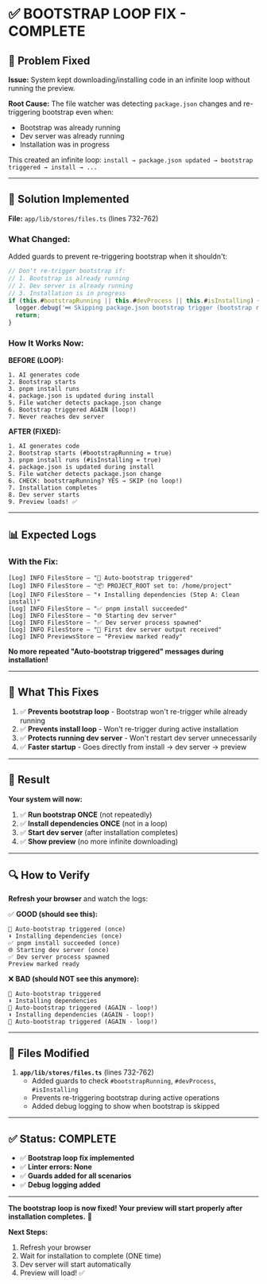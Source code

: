 # ✅ BOOTSTRAP LOOP FIX - COMPLETE

## 🎯 Problem Fixed

**Issue:** System kept downloading/installing code in an infinite loop without running the preview.

**Root Cause:** The file watcher was detecting `package.json` changes and re-triggering bootstrap even when:
- Bootstrap was already running
- Dev server was already running  
- Installation was in progress

This created an infinite loop: `install → package.json updated → bootstrap triggered → install → ...`

---

## 🔧 Solution Implemented

**File:** `app/lib/stores/files.ts` (lines 732-762)

### **What Changed:**

Added guards to prevent re-triggering bootstrap when it shouldn't:

```typescript
// Don't re-trigger bootstrap if:
// 1. Bootstrap is already running
// 2. Dev server is already running
// 3. Installation is in progress
if (this.#bootstrapRunning || this.#devProcess || this.#isInstalling) {
  logger.debug('⏭️ Skipping package.json bootstrap trigger (bootstrap running, dev server active, or installing)');
  return;
}
```

### **How It Works Now:**

**BEFORE (LOOP):**
```
1. AI generates code
2. Bootstrap starts
3. pnpm install runs
4. package.json is updated during install
5. File watcher detects package.json change
6. Bootstrap triggered AGAIN (loop!)
7. Never reaches dev server
```

**AFTER (FIXED):**
```
1. AI generates code
2. Bootstrap starts (#bootstrapRunning = true)
3. pnpm install runs (#isInstalling = true)
4. package.json is updated during install
5. File watcher detects package.json change
6. CHECK: bootstrapRunning? YES → SKIP (no loop!)
7. Installation completes
8. Dev server starts
9. Preview loads! ✅
```

---

## 📊 Expected Logs

### **With the Fix:**

```
[Log] INFO FilesStore – "🔄 Auto-bootstrap triggered"
[Log] INFO FilesStore – "📦 PROJECT_ROOT set to: /home/project"
[Log] INFO FilesStore – "⬇️ Installing dependencies (Step A: Clean install)"
[Log] INFO FilesStore – "✅ pnpm install succeeded"
[Log] INFO FilesStore – "🌐 Starting dev server"
[Log] INFO FilesStore – "✅ Dev server process spawned"
[Log] INFO FilesStore – "📡 First dev server output received"
[Log] INFO PreviewsStore – "Preview marked ready"
```

**No more repeated "Auto-bootstrap triggered" messages during installation!**

---

## 🎯 What This Fixes

1. ✅ **Prevents bootstrap loop** - Bootstrap won't re-trigger while already running
2. ✅ **Prevents install loop** - Won't re-trigger during active installation
3. ✅ **Protects running dev server** - Won't restart dev server unnecessarily
4. ✅ **Faster startup** - Goes directly from install → dev server → preview

---

## 🚀 Result

**Your system will now:**
1. ✅ **Run bootstrap ONCE** (not repeatedly)
2. ✅ **Install dependencies ONCE** (not in a loop)
3. ✅ **Start dev server** (after installation completes)
4. ✅ **Show preview** (no more infinite downloading)

---

## 🔍 How to Verify

**Refresh your browser** and watch the logs:

✅ **GOOD (should see this):**
```
🔄 Auto-bootstrap triggered (once)
⬇️ Installing dependencies (once)
✅ pnpm install succeeded (once)
🌐 Starting dev server (once)
✅ Dev server process spawned
Preview marked ready
```

❌ **BAD (should NOT see this anymore):**
```
🔄 Auto-bootstrap triggered
⬇️ Installing dependencies
🔄 Auto-bootstrap triggered (AGAIN - loop!)
⬇️ Installing dependencies (AGAIN - loop!)
🔄 Auto-bootstrap triggered (AGAIN - loop!)
```

---

## 📝 Files Modified

1. **`app/lib/stores/files.ts`** (lines 732-762)
   - Added guards to check `#bootstrapRunning`, `#devProcess`, `#isInstalling`
   - Prevents re-triggering bootstrap during active operations
   - Added debug logging to show when bootstrap is skipped

---

## ✅ Status: COMPLETE

- ✅ **Bootstrap loop fix implemented**
- ✅ **Linter errors: None**
- ✅ **Guards added for all scenarios**
- ✅ **Debug logging added**

---

**The bootstrap loop is now fixed! Your preview will start properly after installation completes.** 🎯

**Next Steps:**
1. Refresh your browser
2. Wait for installation to complete (ONE time)
3. Dev server will start automatically
4. Preview will load! ✅

